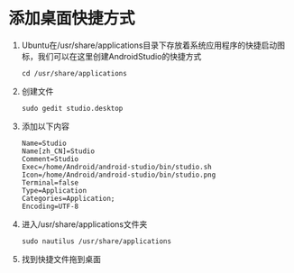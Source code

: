 # 添加桌面快捷方式

1. Ubuntu在/usr/share/applications目录下存放着系统应用程序的快捷启动图标，我们可以在这里创建AndroidStudio的快捷方式

   ` cd /usr/share/applications `

2. 创建文件 

   ` sudo gedit studio.desktop `

3. 添加以下内容

    ``` [Desktop Entry]
   Name=Studio
   Name[zh_CN]=Studio
   Comment=Studio
   Exec=/home/Android/android-studio/bin/studio.sh
   Icon=/home/Android/android-studio/bin/studio.png
   Terminal=false
   Type=Application
   Categories=Application;
   Encoding=UTF-8
    ```

4. 进入/usr/share/applications文件夹

   ` sudo nautilus /usr/share/applications `

5. 找到快捷文件拖到桌面